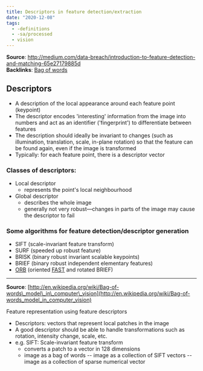 ```yaml
---
title: Descriptors in feature detection/extraction
date: "2020-12-08"
tags:
  - -definitions
  - -sa/processed
  - vision
---
```


**Source**: <http://medium.com/data-breach/introduction-to-feature-detection-and-matching-65e27179885d>  
**Backlinks**: [Bag of words](bag-of-words.md)

## Descriptors
*   A description of the local appearance around each feature point (keypoint)
*   The descriptor encodes 'interesting' information from the image into numbers and act as an identifier ('fingerprint') to differentiate between features
*   The description should ideally be invariant to changes (such as illumination, translation, scale, in-plane rotation) so that the feature can be found again, even if the image is transformed
*   Typically: for each feature point, there is a descriptor vector

### Classes of descriptors:

*   Local descriptor
    *   represents the point's local neighbourhood
*   Global descriptor
    *   describes the whole image
    *   generally not very robust—changes in parts of the image may cause the descriptor to fail

### Some algorithms for feature detection/descriptor generation

*   SIFT (scale-invariant feature transform)
*   SURF (speeded up robust feature)
*   BRISK (binary robust invariant scalable keypoints)
*   BRIEF (binary robust independent elementary features)
*   [ORB](studienarbeit/orb-descriptor.md) (oriented [FAST](studienarbeit/fast-keypoint-detector.md) and rotated BRIEF)

---

**Source**: [http://en.wikipedia.org/wiki/Bag-of-words\_model\_in\_computer\_vision](http://en.wikipedia.org/wiki/Bag-of-words_model_in_computer_vision)

Feature representation using feature descriptors

*   Descriptors: vectors that represent local patches in the image
*   A good descriptor should be able to handle transformations such as rotation, intensity change, scale, etc.
*   e.g. SIFT: Scale-invariant feature transform
    *   converts a patch to a vector in 128 dimensions
    *   image as a bag of words -- image as a collection of SIFT vectors -- image as a collection of sparse numerical vector

